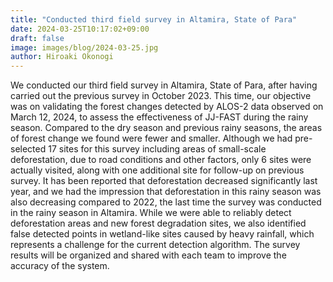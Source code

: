 ```yaml
---
title: "Conducted third field survey in Altamira, State of Para"
date: 2024-03-25T10:17:02+09:00
draft: false
image: images/blog/2024-03-25.jpg
author: Hiroaki Okonogi
---
```


We conducted our third field survey in Altamira, State of Para, <!--more--> after having carried out the previous survey in October 2023. This time, our objective was on validating the forest changes detected by ALOS-2 data observed on March 12, 2024, to assess the effectiveness of JJ-FAST during the rainy season. Compared to the dry season and previous rainy seasons, the areas of forest change we found were fewer and smaller. Although we had pre-selected 17 sites for this survey including areas of small-scale deforestation, due to road conditions and other factors, only 6 sites were actually visited, along with one additional site for follow-up on previous survey. It has been reported that deforestation decreased significantly last year, and we had the impression that deforestation in this rainy season was also decreasing compared to 2022, the last time the survey was conducted in the rainy season in Altamira. While we were able to reliably detect deforestation areas and new forest degradation sites, we also identified false detected points in wetland-like sites caused by heavy rainfall, which represents a challenge for the current detection algorithm. The survey results will be organized and shared with each team to improve the accuracy of the system.

